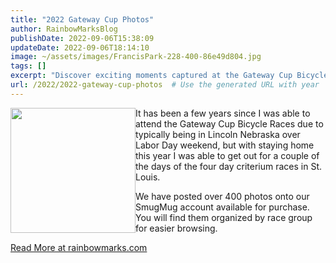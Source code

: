 ```yaml
---
title: "2022 Gateway Cup Photos"
author: RainbowMarksBlog
publishDate: 2022-09-06T15:38:09
updateDate: 2022-09-06T18:14:10
image: ~/assets/images/FrancisPark-228-400-86e49d804.jpg
tags: []
excerpt: "Discover exciting moments captured at the Gateway Cup Bicycle Races in St. Louis with over 400 photos available for purchase. Browse by race group at rainbowmarks.com."
url: /2022/2022-gateway-cup-photos  # Use the generated URL with year
---
```

<p><img alt="" src="/Portals/0/i/FrancisPark-228-400-86e49d804.jpg?ver=Ns_C6uTg64P4R0xs8jSDEg%3d%3d" style="float: left; width: 200px; " title="" />It has been a few years since I was able to attend the Gateway Cup Bicycle Races due to typically being in Lincoln Nebraska over Labor Day weekend, but with staying home this year I was able to get out for a couple of the days of the four day criterium races in St. Louis.</p>  <p>We have posted over 400 photos onto our SmugMug account available for purchase. You will find them organized by race group for easier browsing.</p>  <a href="https://rainbowmarks.com/Events/2022/09/Gateway-Cup-Photos">Read More at rainbowmarks.com</a>


